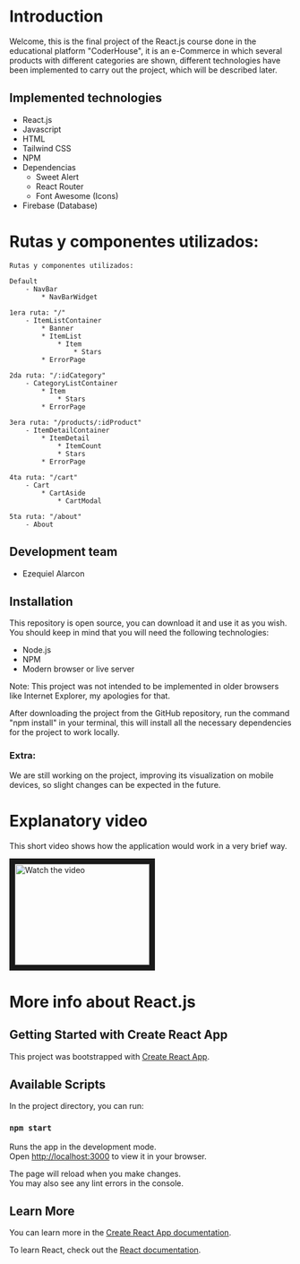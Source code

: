 # Introduction

Welcome, this is the final project of the React.js course done in the educational platform "CoderHouse", it is an e-Commerce in which several products with different categories are shown, different technologies have been implemented to carry out the project, which will be described later.

## Implemented technologies

- React.js
- Javascript
- HTML
- Tailwind CSS
- NPM
- Dependencias
  - Sweet Alert
  - React Router
  - Font Awesome (Icons)
- Firebase (Database)

# Rutas y componentes utilizados:

	Rutas y componentes utilizados:

	Default
		- NavBar
			* NavBarWidget
	
	1era ruta: "/"
		- ItemListContainer
			* Banner
			* ItemList
				* Item
					* Stars
			* ErrorPage

	2da ruta: "/:idCategory"
		- CategoryListContainer
			* Item
				* Stars
			* ErrorPage

	3era ruta: "/products/:idProduct"
		- ItemDetailContainer
			* ItemDetail
				* ItemCount
				* Stars
			* ErrorPage

	4ta ruta: "/cart"
		- Cart
			* CartAside
				* CartModal

	5ta ruta: "/about"
		- About



## Development team

* Ezequiel Alarcon

## Installation

This repository is open source, you can download it and use it as you wish. You should keep in mind that you will need the following technologies:

* Node.js 
* NPM
* Modern browser or live server

Note: This project was not intended to be implemented in older browsers like Internet Explorer, my apologies for that. 

After downloading the project from the GitHub repository, run the command "npm install" in your terminal, this will install all the necessary dependencies for the project to work locally.

### Extra:

We are still working on the project, improving its visualization on mobile devices, so slight changes can be expected in the future.

# Explanatory video

This short video shows how the application would work in a very brief way.

<a href="https://www.youtube.com/watch?v=kZ9GIpSIwqQ" target="_blank">
 <img src="https://img.youtube.com/vi/kZ9GIpSIwqQ/0.jpg" alt="Watch the video" width="240" height="180" border="10" />
</a>

# More info about React.js

## Getting Started with Create React App

This project was bootstrapped with [Create React App](https://github.com/facebook/create-react-app).

## Available Scripts

In the project directory, you can run:

### `npm start`

Runs the app in the development mode.\
Open [http://localhost:3000](http://localhost:3000) to view it in your browser.

The page will reload when you make changes.\
You may also see any lint errors in the console.

## Learn More

You can learn more in the [Create React App documentation](https://facebook.github.io/create-react-app/docs/getting-started).

To learn React, check out the [React documentation](https://reactjs.org/).
